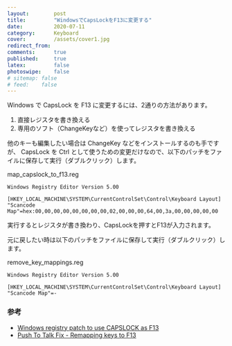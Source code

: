 ```yaml
---
layout:        post
title:         "WindowsでCapsLockをF13に変更する"
date:          2020-07-11
category:      Keyboard
cover:         /assets/cover1.jpg
redirect_from:
comments:      true
published:     true
latex:         false
photoswipe:    false
# sitemap: false
# feed:    false
---
```



Windows で CapsLock を F13 に変更するには、2通りの方法があります。

1. 直接レジスタを書き換える
2. 専用のソフト（ChangeKeyなど）を使ってレジスタを書き換える

他のキーも編集したい場合は ChangeKey などをインストールするのも手ですが、
CapsLock を Ctrl として使うための変更だけなので、以下のパッチをファイルに保存して実行（ダブルクリック）します。

map\_capslock\_to\_f13.reg

```code
Windows Registry Editor Version 5.00

[HKEY_LOCAL_MACHINE\SYSTEM\CurrentControlSet\Control\Keyboard Layout]
"Scancode Map"=hex:00,00,00,00,00,00,00,00,02,00,00,00,64,00,3a,00,00,00,00,00
```

実行するとレジスタが書き換わり、CapsLockを押すとF13が入力されます。

元に戻したい時は以下のパッチをファイルに保存して実行（ダブルクリック）します。

remove\_key\_mappings.reg

```code
Windows Registry Editor Version 5.00

[HKEY_LOCAL_MACHINE\SYSTEM\CurrentControlSet\Control\Keyboard Layout]
"Scancode Map"=-
```


### 参考

- [Windows registry patch to use CAPSLOCK as F13](https://gist.github.com/zkxs/2d570350489596145d956eeb55fe0562)
- [Push To Talk Fix - Remapping keys to F13](http://www.grismar.net/ventrilocapsfix/)
